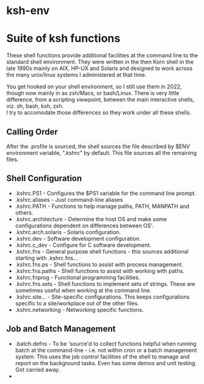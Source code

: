 # ksh-env
Suite of ksh functions
======================
These shell functions provide additional facilities at the command line to the standard shell environment. 
They were written in the then Korn shell in the late 1990s mainly on AIX, HP-UX and Solaris and designed to work across the many
unix/linux systems I administered at that time. 

You get hooked on your shell environment, so I still use them in 2022, though now mainly in as zsh/Macs, or bash/Linux. 
There is very little difference, from a scripting viewpoint, between the main interactive shells, viz. sh, bash, ksh, zsh.  
I try to accomodate those differences so they work under all these shells.

Calling Order
-------------

After the .profile is sourced, the shell sources the file described by $ENV environment variable, ".kshrc" by default. 
This file sources all the remaining files.  

Shell Configuration 
-------------------
  * .kshrc.PS1          - Configures the $PS1 variable for the command line prompt.
  * .kshrc.aliases      - Just command-line aliases
  * .kshrc.PATH         - Functions to help manage paths, PATH, MANPATH and others.
  * .kshrc.architecture - Determine the host OS and make some configurations dependent on differences between OS'.
  * .kshrc.arch.solaris - Solaris configuration.
  * .kshrc.dev          - Software development configuration. 
  * .kshrc.c_dev        - Configure for C software development. 
  * .kshrc.fns          - General purpose shell functions - this sources additional starting with .kshrc.fns...
  * .kshrc.fns.ps       - Shell functions to assist with process management.
  * .kshrc.fns.paths    - Shell functions to assist with working with paths. 
  * .kshrc.fnprog       - Functional programming facilities.
  * .kshrc.fns.sets     - Shell functions to implement sets of strings.  These are sometimes useful when working at the command line.
  * .kshrc.site...      - Site-specific configurations.  This keeps configurations specific to a site/workplace out of the other files.
  * .kshrc.networking   - Networking specific functions.
 
 Job and Batch Management
 ------------------------
   * .batch.defns       - To be 'source'd to collect functions helpful when running batch at the command-line - i.e. not within cron or a batch management system.  This uses the job control facilities of the shell to manage and report on the background tasks.  Even has some demos and unit testing.  Got carried away. 
   * 

